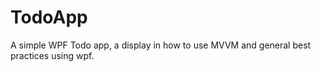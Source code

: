 # TodoApp

A simple WPF Todo app, a display in how to use MVVM and general best practices using wpf. 
